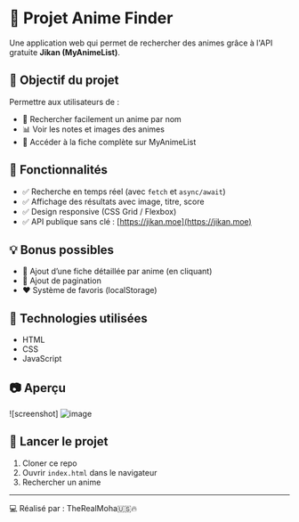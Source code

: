 # 🌸 Projet Anime Finder

Une application web qui permet de rechercher des animes grâce à l'API gratuite **Jikan (MyAnimeList)**.

## 🎯 Objectif du projet

Permettre aux utilisateurs de :
- 🔎 Rechercher facilement un anime par nom
- 📊 Voir les notes et images des animes
- 📂 Accéder à la fiche complète sur MyAnimeList

## 🔧 Fonctionnalités

- ✅ Recherche en temps réel (avec `fetch` et `async/await`)
- ✅ Affichage des résultats avec image, titre, score
- ✅ Design responsive (CSS Grid / Flexbox)
- ✅ API publique sans clé : [https://jikan.moe](https://jikan.moe)

## 💡 Bonus possibles

- 🧩 Ajout d’une fiche détaillée par anime (en cliquant)
- 📄 Ajout de pagination
- ❤️ Système de favoris (localStorage)

## 📁 Technologies utilisées

- HTML
- CSS
- JavaScript

## 📷 Aperçu

![screenshot]
![image](https://github.com/user-attachments/assets/7758e6da-dead-429b-9c0b-f629bac590da)


## 🚀 Lancer le projet

1. Cloner ce repo
2. Ouvrir `index.html` dans le navigateur
3. Rechercher un anime

---

💻 Réalisé par : TheRealMoha🇺🇸​🔥

